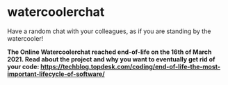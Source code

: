 # watercoolerchat
Have a random chat with your colleagues, as if you are standing by the watercooler!



**The Online Watercoolerchat reached end-of-life on the 16th of March 2021. Read about the project and why you want to eventually get rid of your code: https://techblog.topdesk.com/coding/end-of-life-the-most-important-lifecycle-of-software/**
